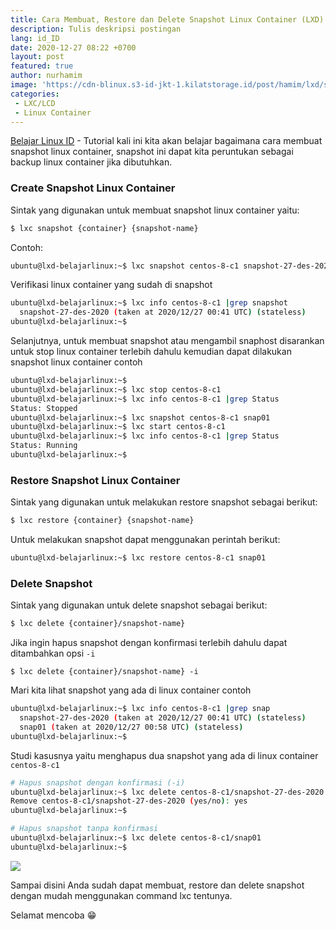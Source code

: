 ```yaml
---
title: Cara Membuat, Restore dan Delete Snapshot Linux Container (LXD)
description: Tulis deskripsi postingan
lang: id_ID
date: 2020-12-27 08:22 +0700
layout: post
featured: true
author: nurhamim
image: 'https://cdn-blinux.s3-id-jkt-1.kilatstorage.id/post/hamim/lxd/snapshot/cover-snapshot-lxd.png'
categories:
 - LXC/LCD
 - Linux Container
---
```


[Belajar Linux ID](https://belajarlinux.id) - Tutorial kali ini kita akan belajar bagaimana cara membuat snapshot linux container, snapshot ini dapat kita peruntukan sebagai backup linux container jika dibutuhkan. 

### Create Snapshot Linux Container

Sintak yang digunakan untuk membuat snapshot linux container yaitu:

```bash
$ lxc snapshot {container} {snapshot-name}
```

Contoh: 

```bash
ubuntu@lxd-belajarlinux:~$ lxc snapshot centos-8-c1 snapshot-27-des-2020
```

Verifikasi linux container yang sudah di snapshot

```bash
ubuntu@lxd-belajarlinux:~$ lxc info centos-8-c1 |grep snapshot
  snapshot-27-des-2020 (taken at 2020/12/27 00:41 UTC) (stateless)
ubuntu@lxd-belajarlinux:~$
```

Selanjutnya, untuk membuat snapshot atau mengambil snaphost disarankan untuk stop linux container terlebih dahulu kemudian dapat dilakukan snapshot linux container contoh

```bash
ubuntu@lxd-belajarlinux:~$
ubuntu@lxd-belajarlinux:~$ lxc stop centos-8-c1
ubuntu@lxd-belajarlinux:~$ lxc info centos-8-c1 |grep Status
Status: Stopped
ubuntu@lxd-belajarlinux:~$ lxc snapshot centos-8-c1 snap01
ubuntu@lxd-belajarlinux:~$ lxc start centos-8-c1
ubuntu@lxd-belajarlinux:~$ lxc info centos-8-c1 |grep Status
Status: Running
ubuntu@lxd-belajarlinux:~$
```

### Restore Snapshot Linux Container

Sintak yang digunakan untuk melakukan restore snapshot sebagai berikut: 

```bash
$ lxc restore {container} {snapshot-name}
```

Untuk melakukan snapshot dapat menggunakan perintah berikut:

```bash
ubuntu@lxd-belajarlinux:~$ lxc restore centos-8-c1 snap01
```

### Delete Snapshot

Sintak yang digunakan untuk delete snapshot sebagai berikut:

```bash
$ lxc delete {container}/snapshot-name}
```

Jika ingin hapus snapshot dengan konfirmasi terlebih dahulu dapat ditambahkan opsi `-i` 

```
$ lxc delete {container}/snapshot-name} -i 
```

Mari kita lihat snapshot yang ada di linux container contoh

```bash
ubuntu@lxd-belajarlinux:~$ lxc info centos-8-c1 |grep snap
  snapshot-27-des-2020 (taken at 2020/12/27 00:41 UTC) (stateless)
  snap01 (taken at 2020/12/27 00:58 UTC) (stateless)
ubuntu@lxd-belajarlinux:~$
```

Studi kasusnya yaitu menghapus dua snapshot yang ada di linux container `centos-8-c1` 

```bash
# Hapus snapshot dengan konfirmasi (-i)
ubuntu@lxd-belajarlinux:~$ lxc delete centos-8-c1/snapshot-27-des-2020 -i
Remove centos-8-c1/snapshot-27-des-2020 (yes/no): yes
ubuntu@lxd-belajarlinux:~$

# Hapus snapshot tanpa konfirmasi
ubuntu@lxd-belajarlinux:~$ lxc delete centos-8-c1/snap01
ubuntu@lxd-belajarlinux:~$
```

![](https://cdn-blinux.s3-id-jkt-1.kilatstorage.id/post/hamim/lxd/snapshot/1.png)

Sampai  disini Anda sudah dapat membuat, restore dan delete snapshot dengan mudah menggunakan command lxc tentunya. 

Selamat mencoba 😁
